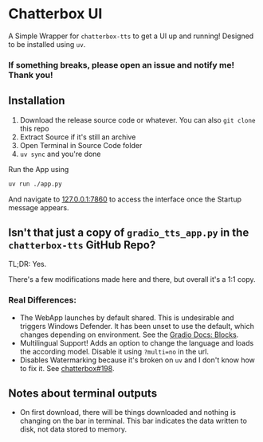 # Chatterbox UI
A Simple Wrapper for `chatterbox-tts` to get a UI up and running! Designed to be installed using `uv`.

### If something breaks, please open an issue and notify me! Thank you!

## Installation

1. Download the release source code or whatever. You can also `git clone` this repo
2. Extract Source if it's still an archive
3. Open Terminal in Source Code folder
4. `uv sync` and you're done

Run the App using
```bash
uv run ./app.py
```
And navigate to [127.0.0.1:7860](http://127.0.0.1:7860) to access the interface once the Startup message appears.

## Isn't that just a copy of `gradio_tts_app.py` in the `chatterbox-tts` GitHub Repo?
TL;DR: Yes.

There's a few modifications made here and there, but overall it's a 1:1 copy.

### Real Differences:
- The WebApp launches by default shared. This is undesirable and triggers Windows Defender. It has been unset to use the default, which changes depending on environment. See the [Gradio Docs: Blocks](https://www.gradio.app/main/docs/gradio/blocks).
- Multilingual Support! Adds an option to change the language and loads the according model. Disable it using `?multi=no` in the url.
- Disables Watermarking because it's broken on `uv` and I don't know how to fix it. See [chatterbox#198](https://github.com/resemble-ai/chatterbox/issues/198).

## Notes about terminal outputs
- On first download, there will be things downloaded and nothing is changing on the bar in terminal. This bar indicates the data written to disk, not data stored to memory.